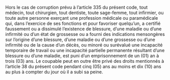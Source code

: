 Hors le cas de corruption prévu à l’article 335 du présent code, tout médecin, tout chirurgien, tout dentiste, toute sage-femme, tout infirmier, ou toute autre personne exerçant une profession médicale ou paramédicale qui, dans l’exercice de ses fonctions et pour favoriser quelqu’un, a certifié faussement ou a dissimulé l’existence de blessure, d’une maladie ou d’une infirmité ou d’un état de grossesse ou a fourni des indications mensongères sur l’origine d’une blessure, d’une maladie ou d’une grossesse ou d’une infirmité ou de la cause d’un décès, ou minoré ou surévalué une incapacité temporaire de travail ou une incapacité partielle permanente résultant d’une blessure ou d’une maladie, est puni d’un emprisonnement de un (01) an à trois (03) ans.
Le coupable peut en outre être privé des droits mentionnés à l’article 38 du présent code pendant cinq (05) ans au moins et dix (10) ans au plus à compter du jour où il a subi sa peine.